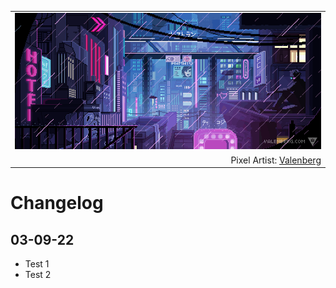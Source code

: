 <table align="center">
  <tr>
    <td width="100%" align="center">
      <a href="https://trek.io/">
        <img src="https://github.com/wbnns/wbnns/raw/master/hello.gif">
      </a>
    </td>
  </tr>
  <tr>
    <td width="100%" align="right">
      Pixel Artist: <a href="https://www.deviantart.com/valenberg">Valenberg</a>
    </td>
  </tr>
</table>

# Changelog

## 03-09-22

+ Test 1
+ Test 2


